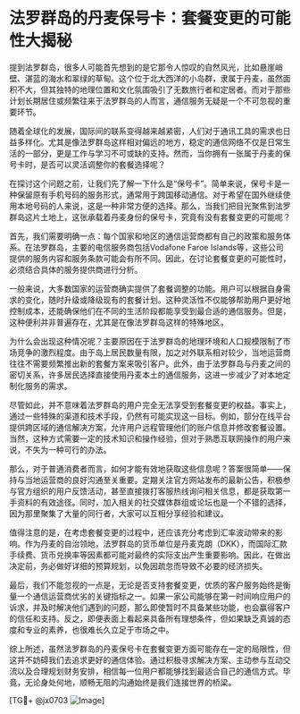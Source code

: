 # 法罗群岛的丹麦保号卡：套餐变更的可能性大揭秘

提到法罗群岛，很多人可能首先想到的是它那令人惊叹的自然风光，比如悬崖峭壁、湛蓝的海水和翠绿的草甸。这个位于北大西洋的小岛群，隶属于丹麦，虽然面积不大，但其独特的地理位置和文化氛围吸引了无数旅行者和定居者。而对于那些计划长期居住或频繁往来于法罗群岛的人而言，通信服务无疑是一个不可忽视的重要环节。

随着全球化的发展，国际间的联系变得越来越紧密，人们对于通讯工具的需求也日益多样化。尤其是像法罗群岛这样相对偏远的地方，稳定的通信网络不仅是日常生活的一部分，更是工作与学习不可或缺的支持。然而，当你拥有一张属于丹麦的保号卡时，是否可以灵活调整你的套餐选择呢？

在探讨这个问题之前，让我们先了解一下什么是“保号卡”。简单来说，保号卡是一种保留原有手机号码的服务形式，通常用于跨国移动通信。对于希望在国外继续使用本地号码的人来说，这是一种非常方便的选择。那么，当我们把目光聚焦到法罗群岛这片土地上，这张承载着丹麦身份的保号卡，究竟有没有套餐变更的可能呢？

首先，我们需要明确一点：每个国家和地区的通信运营商都有自己的政策和服务体系。在法罗群岛，主要的电信服务商包括Vodafone Faroe Islands等，这些公司提供的服务内容和服务条款可能会有所不同。因此，在讨论套餐变更的可能性时，必须结合具体的服务提供商进行分析。

一般来说，大多数国家的运营商确实提供了套餐调整的功能。用户可以根据自身需求的变化，随时升级或降级现有的套餐计划。这种灵活性不仅能够帮助用户更好地控制成本，还能确保他们在不同的生活阶段都能享受到最合适的通信服务。但是，这种便利并非普遍存在，尤其是在像法罗群岛这样的特殊地区。

为什么会出现这种情况呢？主要原因在于法罗群岛的地理环境和人口规模限制了市场竞争的激烈程度。由于岛上居民数量有限，加之对外联系相对较少，当地运营商往往不需要频繁推出新的套餐方案来吸引客户。此外，由于法罗群岛与丹麦之间的密切关系，许多居民选择直接使用丹麦本土的通信服务，这进一步减少了对本地定制化服务的需求。

尽管如此，并不意味着法罗群岛的用户完全无法享受到套餐变更的权益。事实上，通过一些特殊的渠道和技术手段，仍然有可能实现这一目标。例如，部分在线平台提供跨区域的通信解决方案，允许用户远程管理他们的账户信息并修改套餐设置。当然，这种方式需要一定的技术知识和操作经验，但对于熟悉互联网操作的用户来说，不失为一种可行的办法。

那么，对于普通消费者而言，如何才能有效地获取这些信息呢？答案很简单——保持与当地运营商的良好沟通至关重要。定期关注官方网站发布的最新公告，积极参与官方组织的用户反馈活动，甚至直接拨打客服热线询问相关信息，都是获取第一手资料的有效途径。同时，加入相关的社交媒体群组或论坛也是一个不错的选择，因为那里聚集了大量的同行者，大家可以互相分享经验和建议。

值得注意的是，在考虑套餐变更的过程中，还应该充分考虑到汇率波动带来的影响。作为丹麦的自治领地，法罗群岛的货币单位是丹麦克朗（DKK），而国际汇款手续费、货币兑换率等因素都可能对最终的实际支出产生重要影响。因此，在做出决定前，务必做好详细的预算规划，以免因疏忽而导致不必要的经济损失。

最后，我们不能忽视的一点是，无论是否支持套餐变更，优质的客户服务始终是衡量一个通信运营商优劣的关键指标之一。如果一家公司能够在第一时间响应用户的诉求，并及时解决他们遇到的问题，那么即使暂时不具备某些功能，也会赢得客户的信任和支持。反之，即便表面上看起来具备所有理想条件，但如果缺乏真诚的态度和专业的素养，也很难长久立足于市场之中。

综上所述，虽然法罗群岛的丹麦保号卡在套餐变更方面可能存在一定的局限性，但这并不妨碍我们去追求更好的通信体验。通过积极寻求解决方案、主动参与互动交流以及合理规划财务安排，相信每一位用户都能够找到最适合自己的通信方式。毕竟，无论身处何地，顺畅无阻的沟通始终是我们连接世界的桥梁。

[TG💪+ @jx0703 ![Image](https://github.com/user-attachments/assets/dbca1d08-cadb-493c-b0ec-ad6f7a83f270)]